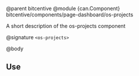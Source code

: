 @parent bitcentive
@module {can.Component} bitcentive/components/page-dashboard/os-projects <os-projects>

A short description of the os-projects component

@signature `<os-projects>`

@body

## Use
